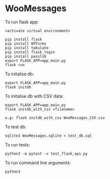 # WooMessages

To run flask app:

    <activate virtual environment>
 
    pip install flask
    pip install WTForms
    pip install tabulate
    pip install flask_login
    pip install passlib
    export FLASK_APP=app_main.py
    flask run
  
To initalise db:
   
    export FLASK_APP=app_main.py
    flask initdb

To initalise db with CSV data:

    export FLASK_APP=app_main.py
    flask initdb_with_csv <filename>
    
    e.g: flask initdb_with_csv WooMessages_CSV.csv
  
To test db:

    sqlite3 WooMessages.sqlite < test_db.sql
  
To run tests:

    python3 -m pytest -v test_flask_api.py
   
To run command line arguments:
    
    python3
